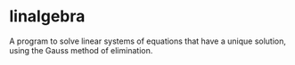 # linalgebra
A program to solve linear systems of equations that have a unique solution, using the Gauss method of elimination.
